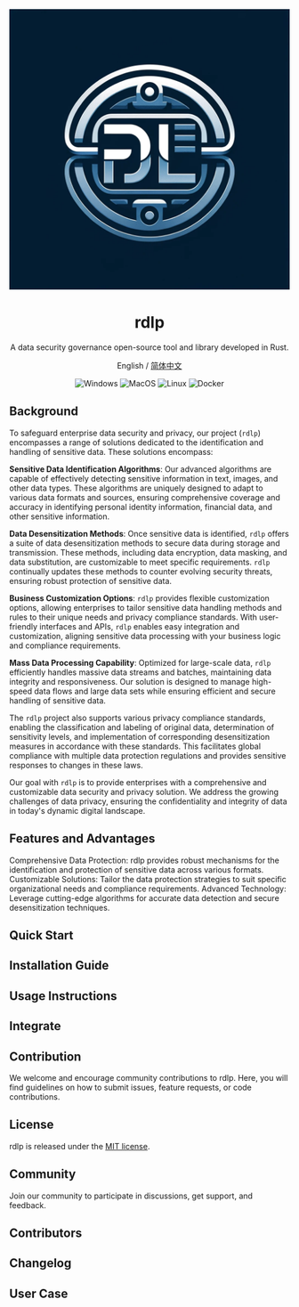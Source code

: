 
<div align="center">
<img src="./docs/head-cover.png" alt="logo"/>

<h1 align="center">rdlp</h1>

<span align="center">A data security governance open-source tool and library developed in Rust.</span>

English / [简体中文](./docs/README.zh-CN.md)


![Windows][Windows-image]
![MacOS][MacOS-image]
![Linux][Linux-image]
![Docker][Docker-image]


[Windows-image]: https://img.shields.io/badge/-Windows-yello?logo=windows
[MacOS-image]: https://img.shields.io/badge/-MacOS-black?logo=apple
[Linux-image]: https://img.shields.io/badge/-Linux-333?logo=ubuntu
[Docker-image]: https://img.shields.io/badge/-Docker-blue?logo=docker

</div>

## Background

To safeguard enterprise data security and privacy, our project (`rdlp`) encompasses a range of solutions dedicated to the identification and handling of sensitive data. These solutions encompass:

**Sensitive Data Identification Algorithms**: Our advanced algorithms are capable of effectively detecting sensitive information in text, images, and other data types. These algorithms are uniquely designed to adapt to various data formats and sources, ensuring comprehensive coverage and accuracy in identifying personal identity information, financial data, and other sensitive information.

**Data Desensitization Methods**: Once sensitive data is identified, `rdlp` offers a suite of data desensitization methods to secure data during storage and transmission. These methods, including data encryption, data masking, and data substitution, are customizable to meet specific requirements. `rdlp` continually updates these methods to counter evolving security threats, ensuring robust protection of sensitive data.

**Business Customization Options**: `rdlp` provides flexible customization options, allowing enterprises to tailor sensitive data handling methods and rules to their unique needs and privacy compliance standards. With user-friendly interfaces and APIs, `rdlp` enables easy integration and customization, aligning sensitive data processing with your business logic and compliance requirements.

**Mass Data Processing Capability**: Optimized for large-scale data, `rdlp` efficiently handles massive data streams and batches, maintaining data integrity and responsiveness. Our solution is designed to manage high-speed data flows and large data sets while ensuring efficient and secure handling of sensitive data.

The `rdlp` project also supports various privacy compliance standards, enabling the classification and labeling of original data, determination of sensitivity levels, and implementation of corresponding desensitization measures in accordance with these standards. This facilitates global compliance with multiple data protection regulations and provides sensitive responses to changes in these laws.

Our goal with `rdlp` is to provide enterprises with a comprehensive and customizable data security and privacy solution. We address the growing challenges of data privacy, ensuring the confidentiality and integrity of data in today's dynamic digital landscape.


## Features and Advantages
Comprehensive Data Protection: rdlp provides robust mechanisms for the identification and protection of sensitive data across various formats.
Customizable Solutions: Tailor the data protection strategies to suit specific organizational needs and compliance requirements.
Advanced Technology: Leverage cutting-edge algorithms for accurate data detection and secure desensitization techniques.

## Quick Start


## Installation Guide


## Usage Instructions


## Integrate


## Contribution
We welcome and encourage community contributions to rdlp. Here, you will find guidelines on how to submit issues, feature requests, or code contributions.


## License
rdlp is released under the [MIT license](LICENSE.md).

## Community
Join our community to participate in discussions, get support, and feedback.

## Contributors

## Changelog

## User Case

